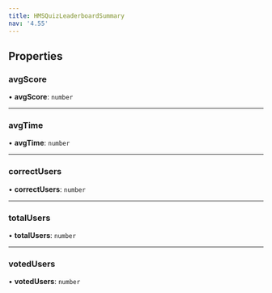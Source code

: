 ```yaml
---
title: HMSQuizLeaderboardSummary
nav: '4.55'
---
```


## Properties

### avgScore

• **avgScore**: `number`

---

### avgTime

• **avgTime**: `number`

---

### correctUsers

• **correctUsers**: `number`

---

### totalUsers

• **totalUsers**: `number`

---

### votedUsers

• **votedUsers**: `number`
